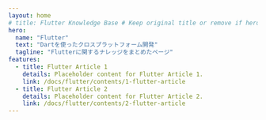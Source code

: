 ```yaml
---
layout: home
# title: Flutter Knowledge Base # Keep original title or remove if hero.name is preferred as main title
hero:
  name: "Flutter"
  text: "Dartを使ったクロスプラットフォーム開発"
  tagline: "Flutterに関するナレッジをまとめたページ"
features:
  - title: Flutter Article 1
    details: Placeholder content for Flutter Article 1.
    link: /docs/flutter/contents/1-flutter-article
  - title: Flutter Article 2
    details: Placeholder content for Flutter Article 2.
    link: /docs/flutter/contents/2-flutter-article
---
```

